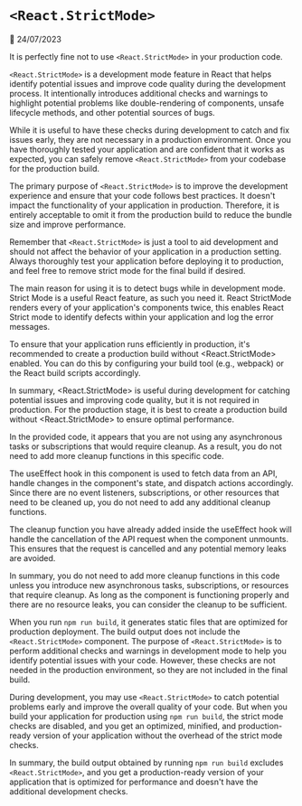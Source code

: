 # `<React.StrictMode>`

📅 24/07/2023

It is perfectly fine not to use `<React.StrictMode>` in your production code. 

`<React.StrictMode>` is a development mode feature in React that helps identify potential issues and improve code quality during the development process. It intentionally introduces additional checks and warnings to highlight potential problems like double-rendering of components, unsafe lifecycle methods, and other potential sources of bugs.

While it is useful to have these checks during development to catch and fix issues early, they are not necessary in a production environment. Once you have thoroughly tested your application and are confident that it works as expected, you can safely remove `<React.StrictMode>` from your codebase for the production build.

The primary purpose of `<React.StrictMode>` is to improve the development experience and ensure that your code follows best practices. It doesn't impact the functionality of your application in production. Therefore, it is entirely acceptable to omit it from the production build to reduce the bundle size and improve performance.

Remember that `<React.StrictMode>` is just a tool to aid development and should not affect the behavior of your application in a production setting. Always thoroughly test your application before deploying it to production, and feel free to remove strict mode for the final build if desired.

The main reason for using it is to detect bugs while in development mode. Strict Mode is a useful React feature, as such you need it. React StrictMode renders every of your application's components twice, this enables React Strict mode to identify defects within your application and log the error messages.

To ensure that your application runs efficiently in production, it's recommended to create a production build without <React.StrictMode> enabled. You can do this by configuring your build tool (e.g., webpack) or the React build scripts accordingly.

In summary, <React.StrictMode> is useful during development for catching potential issues and improving code quality, but it is not required in production. For the production stage, it is best to create a production build without <React.StrictMode> to ensure optimal performance.

In the provided code, it appears that you are not using any asynchronous tasks or subscriptions that would require cleanup. As a result, you do not need to add more cleanup functions in this specific code.

The useEffect hook in this component is used to fetch data from an API, handle changes in the component's state, and dispatch actions accordingly. Since there are no event listeners, subscriptions, or other resources that need to be cleaned up, you do not need to add any additional cleanup functions.

The cleanup function you have already added inside the useEffect hook will handle the cancellation of the API request when the component unmounts. This ensures that the request is cancelled and any potential memory leaks are avoided.

In summary, you do not need to add more cleanup functions in this code unless you introduce new asynchronous tasks, subscriptions, or resources that require cleanup. As long as the component is functioning properly and there are no resource leaks, you can consider the cleanup to be sufficient.


When you run `npm run build`, it generates static files that are optimized for production deployment. The build output does not include the `<React.StrictMode>` component. The purpose of `<React.StrictMode>` is to perform additional checks and warnings in development mode to help you identify potential issues with your code. However, these checks are not needed in the production environment, so they are not included in the final build.

During development, you may use `<React.StrictMode>` to catch potential problems early and improve the overall quality of your code. But when you build your application for production using `npm run build`, the strict mode checks are disabled, and you get an optimized, minified, and production-ready version of your application without the overhead of the strict mode checks.

In summary, the build output obtained by running `npm run build` excludes `<React.StrictMode>`, and you get a production-ready version of your application that is optimized for performance and doesn't have the additional development checks.